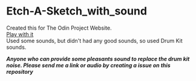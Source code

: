 # Etch-A-Sketch_with_sound
Created this for The Odin Project Website.<br>
[Play with it](https://bravestone9.github.io/Etch-A-Sketch_with_sound/EtchSketch.html)<br>
Used some sounds, but didn't had any good sounds, so used Drum Kit sounds.

***Anyone who can provide some pleasants sound to replace the drum kit noise. Please send me a link or audio by creating a issue on this repository***
